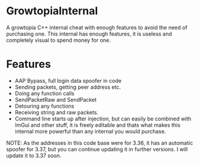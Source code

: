 # GrowtopiaInternal
A growtopia C++ internal cheat with enough features to avoid the need of purchasing one.
This internal has enough features, it is useless and completely visual to spend money for one.

# Features
- AAP Bypass, full login data spoofer in code
- Sending packets, getting peer address etc.
- Doing any function calls
- SendPacketRaw and SendPacket
- Detouring any functions
- Receiving string and raw packets.
- Command line starts up after injection, but can easily be combined with ImGui and other stuff, it is freely editable and thats what makes this internal more powerful than any internal you would purchase.

NOTE: As the addresses in this code base were for 3.36, it has an automatic spoofer for 3.37, but you can continue updating it in further versions. I will update it to 3.37 soon.
